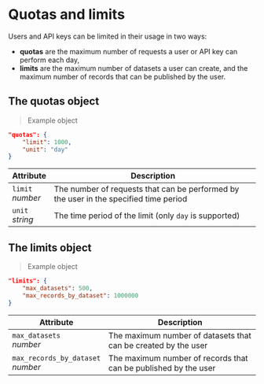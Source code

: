 # Quotas and limits

Users and API keys can be limited in their usage in two ways:

- **quotas** are the maximum number of requests a user or API key can perform each day,
- **limits** are the maximum number of datasets a user can create, and the maximum number of records that can be published by the user.

## The quotas object

> Example object

```json
"quotas": {
    "limit": 1000,
    "unit": "day"
}
```

Attribute             | Description
--------------------- | -----------
`limit` <br> *number* | The number of requests that can be performed by the user in the specified time period
`unit`  <br> *string* | The time period of the limit (only `day` is supported)

## The limits object

> Example object

```json
"limits": {
    "max_datasets": 500,
    "max_records_by_dataset": 1000000
}
```

Attribute             | Description
--------------------- | -----------
`max_datasets` <br> *number*           | The maximum number of datasets that can be created by the user
`max_records_by_dataset` <br> *number* | The maximum number of records that can be published by the user
